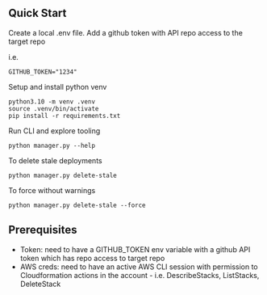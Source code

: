 ## Quick Start

Create a local .env file. Add a github token with API repo access to the target repo

i.e.

```
GITHUB_TOKEN="1234"
```

Setup and install python venv

```
python3.10 -m venv .venv
source .venv/bin/activate
pip install -r requirements.txt
```

Run CLI and explore tooling

```
python manager.py --help
```

To delete stale deployments

```
python manager.py delete-stale
```

To force without warnings

```
python manager.py delete-stale --force
```

## Prerequisites

-   Token: need to have a GITHUB_TOKEN env variable with a github API token which has repo access to target repo
-   AWS creds: need to have an active AWS CLI session with permission to Cloudformation actions in the account - i.e. DescribeStacks, ListStacks, DeleteStack
